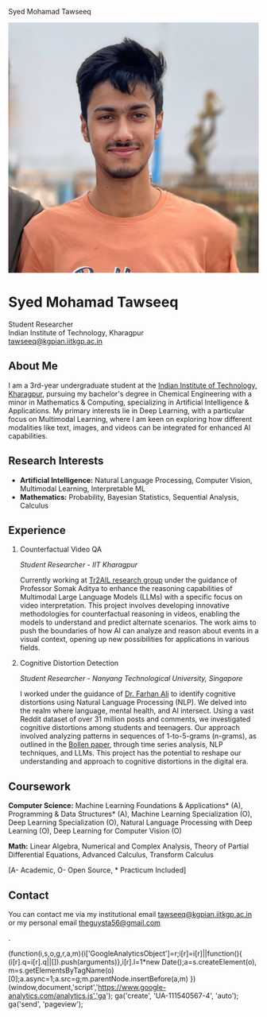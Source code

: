 Syed Mohamad Tawseeq          

![avatar](./assets/img/be_tajpur.jpg)

Syed Mohamad Tawseeq
====================

Student Researcher  
Indian Institute of Technology, Kharagpur  
tawseeq@kgpian.iitkgp.ac.in  
  

[](https://drive.google.com/file/d/1hLUva9t1Acsf1DfFuUEEqKwLALtu4xCi/view)[](https://github.com/tawseeq1)[](https://www.linkedin.com/in/tawseeq/)[](https://x.com/smta56)

  

About Me
--------

I am a 3rd-year undergraduate student at the [Indian Institute of Technology, Kharagpur](https://www.iitkgp.ac.in/), pursuing my bachelor's degree in Chemical Engineering with a minor in Mathematics & Computing, specializing in Artificial Intelligence & Applications. My primary interests lie in Deep Learning, with a particular focus on Multimodal Learning, where I am keen on exploring how different modalities like text, images, and videos can be integrated for enhanced AI capabilities.

Research Interests
------------------

*   **Artificial Intelligence:** Natural Language Processing, Computer Vision, Multimodal Learning, Interpretable ML
*   **Mathematics:** Probability, Bayesian Statistics, Sequential Analysis, Calculus

Experience
----------

1.  Counterfactual Video QA
    
    _Student Researcher - IIT Kharagpur_
    
    Currently working at [Tr2AIL research group](https://adityasomak.github.io/research/) under the guidance of Professor Somak Aditya to enhance the reasoning capabilities of Multimodal Large Language Models (LLMs) with a specific focus on video interpretation. This project involves developing innovative methodologies for counterfactual reasoning in videos, enabling the models to understand and predict alternate scenarios. The work aims to push the boundaries of how AI can analyze and reason about events in a visual context, opening up new possibilities for applications in various fields.
    
  
3.  Cognitive Distortion Detection[](https://github.com/tawseeq1/cognitive-distortions)
    
    _Student Researcher - Nanyang Technological University, Singapore_
    
    I worked under the guidance of [Dr. Farhan Ali](https://dr.ntu.edu.sg/cris/rp/rp01643) to identify cognitive distortions using Natural Language Processing (NLP). We delved into the realm where language, mental health, and AI intersect. Using a vast Reddit dataset of over 31 million posts and comments, we investigated cognitive distortions among students and teenagers. Our approach involved analyzing patterns in sequences of 1-to-5-grams (n-grams), as outlined in the [Bollen paper](https://www.pnas.org/doi/full/10.1073/pnas.2102061118), through time series analysis, NLP techniques, and LLMs. This project has the potential to reshape our understanding and approach to cognitive distortions in the digital era.
    
  

Coursework
----------

  

**Computer Science:** Machine Learning Foundations & Applications\* (A), Programming & Data Structures\* (A), Machine Learning Specialization (O), Deep Learning Specialization (O), Natural Language Processing with Deep Learning (O), Deep Learning for Computer Vision (O)

**Math:** Linear Algebra, Numerical and Complex Analysis, Theory of Partial Differential Equations, Advanced Calculus, Transform Calculus

\[A- Academic, O- Open Source, \* Practicum Included\]

Contact
-------

You can contact me via my institutional email tawseeq@kgpian.iitkgp.ac.in or my personal email theguysta56@gmail.com

  

.

(function(i,s,o,g,r,a,m){i\['GoogleAnalyticsObject'\]=r;i\[r\]=i\[r\]||function(){ (i\[r\].q=i\[r\].q||\[\]).push(arguments)},i\[r\].l=1\*new Date();a=s.createElement(o), m=s.getElementsByTagName(o)\[0\];a.async=1;a.src=g;m.parentNode.insertBefore(a,m) })(window,document,'script','https://www.google-analytics.com/analytics.js','ga'); ga('create', 'UA-111540567-4', 'auto'); ga('send', 'pageview');
